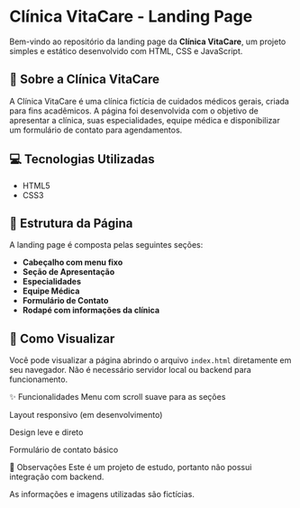 # Clínica VitaCare - Landing Page

Bem-vindo ao repositório da landing page da **Clínica VitaCare**, um projeto simples e estático desenvolvido com HTML, CSS e JavaScript.

## 🏥 Sobre a Clínica VitaCare

A Clínica VitaCare é uma clínica fictícia de cuidados médicos gerais, criada para fins acadêmicos. A página foi desenvolvida com o objetivo de apresentar a clínica, suas especialidades, equipe médica e disponibilizar um formulário de contato para agendamentos.

## 💻 Tecnologias Utilizadas

- HTML5  
- CSS3  

## 📄 Estrutura da Página

A landing page é composta pelas seguintes seções:

- **Cabeçalho com menu fixo**
- **Seção de Apresentação**
- **Especialidades**
- **Equipe Médica**
- **Formulário de Contato**
- **Rodapé com informações da clínica**

## 🚀 Como Visualizar

Você pode visualizar a página abrindo o arquivo `index.html` diretamente em seu navegador. Não é necessário servidor local ou backend para funcionamento.

✨ Funcionalidades
Menu com scroll suave para as seções

Layout responsivo (em desenvolvimento)

Design leve e direto

Formulário de contato básico

📌 Observações
Este é um projeto de estudo, portanto não possui integração com backend.

As informações e imagens utilizadas são fictícias.
